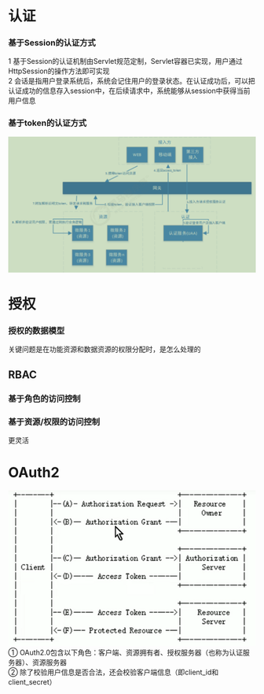 # 认证
### 基于Session的认证方式
1 基于Session的认证机制由Servlet规范定制，Servlet容器已实现，用户通过HttpSession的操作方法即可实现  
2 会话是指用户登录系统后，系统会记住用户的登录状态。在认证成功后，可以把认证成功的信息存入session中，在后续请求中，系统能够从session中获得当前用户信息

### 基于token的认证方式
![img.png](images/分布式系统认证方案.png)

# 授权
### 授权的数据模型
关键问题是在功能资源和数据资源的权限分配时，是怎么处理的

## RBAC
### 基于角色的访问控制

### 基于资源/权限的访问控制
更灵活

# OAuth2
![img.png](images/OAuth2.0认证授权流程.png)  
① OAuth2.0包含以下角色：客户端、资源拥有者、授权服务器（也称为认证服务器）、资源服务器  
② 除了校验用户信息是否合法，还会校验客户端信息（即client_id和client_secret）  

